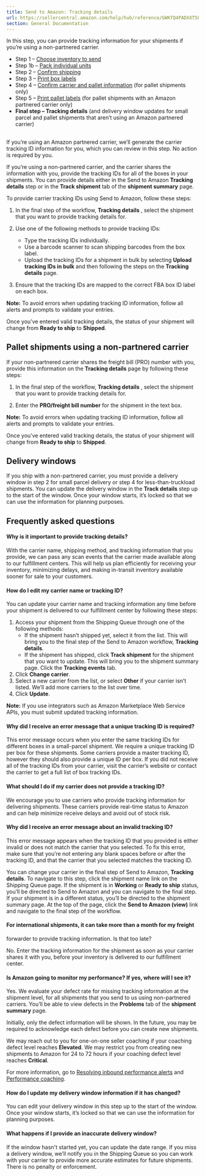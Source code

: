 ```yaml
---
title: Send to Amazon: Tracking details
url: https://sellercentral.amazon.com/help/hub/reference/GWKTQ4PADXXT58JY
section: General Documentation
---
```


In this step, you can provide tracking information for your shipments if
you’re using a non-partnered carrier.

  * Step 1 – [Choose inventory to send](/gp/help/G8SXKYFWPG6DAW6T)
  * Step 1b – [Pack individual units](/gp/help/GQ2HY393LHXF3GZN)
  * Step 2 – [Confirm shipping](/gp/help/GWC4BVUFCZ2FKHQW)
  * Step 3 – [Print box labels](/gp/help/GCUH6KKZA6PRA4E7)
  * Step 4 – [Confirm carrier and pallet information](/gp/help/GBJBZ65P2LHZM2DG) (for pallet shipments only) 
  * Step 5 – [Print pallet labels](/gp/help/GV42EVAG2U5ACZAQ) (for pallet shipments with an Amazon partnered carrier only)
  * **Final step – Tracking details** (and delivery window updates for small parcel and pallet shipments that aren’t using an Amazon partnered carrier)

##

If you’re using an Amazon partnered carrier, we’ll generate the carrier
tracking ID information for you, which you can review in this step. No action
is required by you.

If you’re using a non-partnered carrier, and the carrier shares the
information with you, provide the tracking IDs for all of the boxes in your
shipments. You can provide details either in the Send to Amazon **Tracking
details** step or in the **Track shipment** tab of the **shipment summary**
page.

To provide carrier tracking IDs using Send to Amazon, follow these steps:

  1. In the final step of the workflow, **Tracking details** , select the shipment that you want to provide tracking details for.

  2. Use one of the following methods to provide tracking IDs:
     * Type the tracking IDs individually.
     * Use a barcode scanner to scan shipping barcodes from the box label. 
     * Upload the tracking IDs for a shipment in bulk by selecting **Upload tracking IDs in bulk** and then following the steps on the **Tracking details** page.

  3. Ensure that the tracking IDs are mapped to the correct FBA box ID label on each box.

**Note:** To avoid errors when updating tracking ID information, follow all
alerts and prompts to validate your entries.

Once you’ve entered valid tracking details, the status of your shipment will
change from **Ready to ship** to **Shipped**.

##  Pallet shipments using a non-partnered carrier

If your non-partnered carrier shares the freight bill (PRO) number with you,
provide this information on the **Tracking details** page by following these
steps:

  1. In the final step of the workflow, **Tracking details** , select the shipment that you want to provide tracking details for.

  2. Enter the **PRO/freight bill number** for the shipment in the text box.

**Note:** To avoid errors when updating tracking ID information, follow all
alerts and prompts to validate your entries.

Once you’ve entered valid tracking details, the status of your shipment will
change from **Ready to ship** to **Shipped**.

## Delivery windows

If you ship with a non-partnered carrier, you must provide a delivery window
in step 2 for small parcel delivery or step 4 for less-than-truckload
shipments. You can update the delivery window in the **Track details** step up
to the start of the window. Once your window starts, it’s locked so that we
can use the information for planning purposes.

## Frequently asked questions

#### Why is it important to provide tracking details?

With the carrier name, shipping method, and tracking information that you
provide, we can pass any scan events that the carrier made available along to
our fulfillment centers. This will help us plan efficiently for receiving your
inventory, minimizing delays, and making in-transit inventory available sooner
for sale to your customers.

#### How do I edit my carrier name or tracking ID?

You can update your carrier name and tracking information any time before your
shipment is delivered to our fulfillment center by following these steps:  

  1. Access your shipment from the Shipping Queue through one of the following methods:
     * If the shipment hasn’t shipped yet, select it from the list. This will bring you to the final step of the Send to Amazon workflow, **Tracking details**. 
     * If the shipment has shipped, click **Track shipment** for the shipment that you want to update. This will bring you to the shipment summary page. Click the **Tracking events** tab. 
  2. Click **Change carrier**.
  3. Select a new carrier from the list, or select **Other** if your carrier isn’t listed. We’ll add more carriers to the list over time.
  4. Click **Update**.

**Note:** If you use integrators such as Amazon Marketplace Web Service APIs,
you must submit updated tracking information.

#### Why did I receive an error message that a unique tracking ID is required?

This error message occurs when you enter the same tracking IDs for different
boxes in a small-parcel shipment. We require a unique tracking ID per box for
these shipments. Some carriers provide a master tracking ID, however they
should also provide a unique ID per box. If you did not receive all of the
tracking IDs from your carrier, visit the carrier’s website or contact the
carrier to get a full list of box tracking IDs.

#### What should I do if my carrier does not provide a tracking ID?

We encourage you to use carriers who provide tracking information for
delivering shipments. These carriers provide real-time status to Amazon and
can help minimize receive delays and avoid out of stock risk.

#### Why did I receive an error message about an invalid tracking ID?

This error message appears when the tracking ID that you provided is either
invalid or does not match the carrier that you selected. To fix this error,
make sure that you’re not entering any blank spaces before or after the
tracking ID, and that the carrier that you selected matches the tracking ID.

You can change your carrier in the final step of Send to Amazon, **Tracking
details**. To navigate to this step, click the shipment name link on the
Shipping Queue page. If the shipment is in **Working** or **Ready to ship**
status, you’ll be directed to Send to Amazon and you can navigate to the final
step. If your shipment is in a different status, you’ll be directed to the
shipment summary page. At the top of the page, click the **Send to Amazon
(view)** link and navigate to the final step of the workflow.

#### For international shipments, it can take more than a month for my freight
forwarder to provide tracking information. Is that too late?

No. Enter the tracking information for the shipment as soon as your carrier
shares it with you, before your inventory is delivered to our fulfillment
center.

#### Is Amazon going to monitor my performance? If yes, where will I see it?

Yes. We evaluate your defect rate for missing tracking information at the
shipment level, for all shipments that you send to us using non-partnered
carriers. You’ll be able to view defects in the **Problems** tab of the
**shipment summary** page.

Initially, only the defect information will be shown. In the future, you may
be required to acknowledge each defect before you can create new shipments.

We may reach out to you for one-on-one seller coaching if your coaching defect
level reaches **Elevated**. We may restrict you from creating new shipments to
Amazon for 24 to 72 hours if your coaching defect level reaches **Critical**.

For more information, go to [Resolving inbound performance
alerts](/gp/help/G3FFQ2AHWU69GTDW) and [Performance
coaching](/gp/help/G5H26MCVJG4B82ST).

#### How do I update my delivery window information if it has changed?

You can edit your delivery window in this step up to the start of the window.
Once your window starts, it’s locked so that we can use the information for
planning purposes.

#### What happens if I provide an inaccurate delivery window?

If the window hasn't started yet, you can update the date range. If you miss a
delivery window, we’ll notify you in the Shipping Queue so you can work with
your carrier to provide more accurate estimates for future shipments. There is
no penalty or enforcement.

